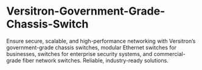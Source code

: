 # Versitron-Government-Grade-Chassis-Switch
Ensure secure, scalable, and high-performance networking with Versitron’s government-grade chassis switches, modular Ethernet switches for businesses, switches for enterprise security systems, and commercial-grade fiber network switches. Reliable, industry-ready solutions. 
